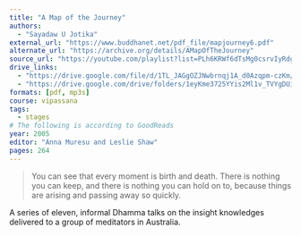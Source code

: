 ```yaml
---
title: "A Map of the Journey"
authors:
  - "Sayadaw U Jotika"
external_url: "https://www.buddhanet.net/pdf_file/mapjourney6.pdf"
alternate_url: "https://archive.org/details/AMapOfTheJourney"
source_url: "https://youtube.com/playlist?list=PLh6KRWf6dTsMg0csrvIyRdgayE3u7SVTU"
drive_links:
  - "https://drive.google.com/file/d/1TL_JAGgOZJNwbrnqj1A_d0Azqpm-czKm/view?usp=drivesdk"
  - "https://drive.google.com/drive/folders/1eyKme3725YYis2Ml1v_TVYgDUiOFaVZk"
formats: [pdf, mp3s]
course: vipassana
tags:
  - stages
# The following is according to GoodReads
year: 2005
editor: "Anna Muresu and Leslie Shaw"
pages: 264
---
```


> You can see that every moment is birth and death. There is nothing you can keep, and there is nothing you can hold on to, because things are arising and passing away so quickly.

A series of eleven, informal Dhamma talks on the insight knowledges delivered to a group of meditators in Australia.
